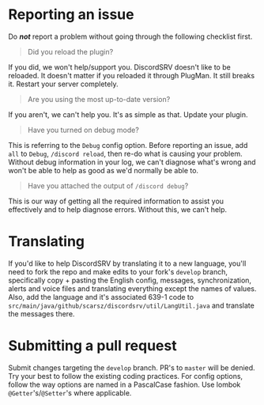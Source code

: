 # Reporting an issue
Do ***not*** report a problem without going through the following checklist first.

> Did you reload the plugin?

If you did, we won't help/support you. DiscordSRV doesn't like to be reloaded.
It doesn't matter if you reloaded it through PlugMan. It still breaks it. Restart your server completely.

> Are you using the most up-to-date version?

If you aren't, we can't help you. It's as simple as that. Update your plugin.

> Have you turned on debug mode?

This is referring to the `Debug` config option. Before reporting an issue, add `all` to `Debug`,
`/discord reload`, then re-do what is causing your problem. Without debug information in your log, we can't
diagnose what's wrong and won't be able to help as good as we'd normally be able to.

> Have you attached the output of `/discord debug`?

This is our way of getting all the required information to assist you effectively and to help diagnose errors.
Without this, we can't help.

# Translating
If you'd like to help DiscordSRV by translating it to a new language, you'll need to fork the repo and make
edits to your fork's `develop` branch, specifically copy + pasting the English config, messages, synchronization, alerts and voice files and
translating everything except the names of values. Also, add the language and it's associated 639-1 code to
`src/main/java/github/scarsz/discordsrv/util/LangUtil.java` and translate the messages there.

# Submitting a pull request
Submit changes targeting the `develop` branch. PR's to `master` will be denied. Try your best to follow the
existing coding practices. For config options, follow the way options are named in a PascalCase fashion.
Use lombok `@Getter`'s/`@Setter`'s where applicable.
